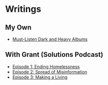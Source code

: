 # Writings
## My Own
- [Must-Listen Dark and Heavy Albums](https://eliasjackson.medium.com/must-listen-dark-and-heavy-albums-a188670a6007)

## With Grant (Solutions Podcast)
- [Episode 1: Ending Homelessness](https://eliasjackson.medium.com/ending-homelessness-solutions-ep-1-b8d7932fa9b2)
- [Episode 2: Spread of Misinformation](https://medium.com/solutions/spread-of-misinformation-fb4aa8ff7c5f)
- [Episode 3: Making a Living](https://medium.com/solutions/making-a-living-solutions-ep-3-7451c4eb03fc)